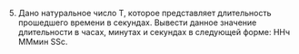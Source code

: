 5.  Дано  натуральное  число  Т,  которое  представляет  длительность  прошедшего  времени  в  секундах.  Вывести 
данное значение длительности в часах, минутах и секундах в следующей форме: 
ННч ММмин SSc. 